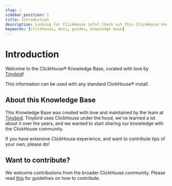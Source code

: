 ```yaml
---
slug: /
sidebar_position: 1
title: Introduction
description: Looking for ClickHouse info? Check out this ClickHouse knowledge base, full of ClickHouse tips you won't find in the official docs.
keywords: [clickhouse, docs, guides, knowledge base]
---
```



# Introduction

Welcome to the ClickHouse® Knowledge Base, curated with love by [Tinybird](https://tinybird.co)! 

This information can be used with any standard ClickHouse® install.

## About this Knowledge Base
This Knowledge Base was created with love and maintained by the team at [Tinybird](https://www.tinybird.co). Tinybird uses ClickHouse under the hood, we've learned a lot about it over the years, and we wanted to start sharing our knowledge with the ClickHouse community.

If you have extensive ClickHouse experience, and want to contribute tips of your own, please do!

## Want to contribute?

We welcome contributions from the broader ClickHouse community. Please read [this](https://github.com/tinybirdco/clickhouse_knowledge_base/blob/main/CONTRIBUTING.md) for guidelines on how to contribute.
